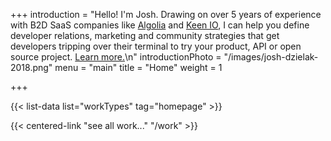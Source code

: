 +++
introduction = "Hello! I'm Josh. Drawing on over 5 years of experience with B2D SaaS companies like [Algolia](https://algolia.com/) and [Keen IO](https://keen.io/), I can help you define developer relations, marketing and community strategies that get developers tripping over their terminal to try your product, API or open source project. [Learn more.](/consulting)\n"
introductionPhoto = "/images/josh-dzielak-2018.png"
menu = "main"
title = "Home"
weight = 1

+++

{{< list-data list="workTypes" tag="homepage" >}}

{{< centered-link "see all work..." "/work" >}}
